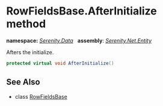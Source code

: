 # RowFieldsBase.AfterInitialize method
**namespace:** *[Serenity.Data](../../README.md#serenity.data-namespace)*   **assembly**: *[Serenity.Net.Entity](../../README.md)*

Afters the initialize.

```csharp
protected virtual void AfterInitialize()
```

## See Also

* class [RowFieldsBase](../RowFieldsBase.md)